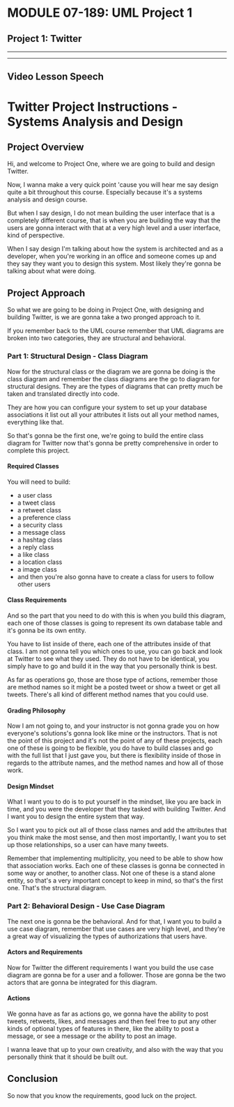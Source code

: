 # MODULE 07-189:    UML Project 1
## Project 1:   Twitter
---

---
## Video Lesson Speech

# Twitter Project Instructions - Systems Analysis and Design

## Project Overview

Hi, and welcome to Project One, where we are going to build and design Twitter.

Now, I wanna make a very quick point 'cause you will hear me say design quite a bit throughout this course. Especially because it's a systems analysis and design course.

But when I say design, I do not mean building the user interface that is a completely different course, that is when you are building the way that the users are gonna interact with that at a very high level and a user interface, kind of perspective.

When I say design I'm talking about how the system is architected and as a developer, when you're working in an office and someone comes up and they say they want you to design this system. Most likely they're gonna be talking about what were doing.

## Project Approach

So what we are going to be doing in Project One, with designing and building Twitter, is we are gonna take a two pronged approach to it.

If you remember back to the UML course remember that UML diagrams are broken into two categories, they are structural and behavioral.

### Part 1: Structural Design - Class Diagram

Now for the structural class or the diagram we are gonna be doing is the class diagram and remember the class diagrams are the go to diagram for structural designs. They are the types of diagrams that can pretty much be taken and translated directly into code.

They are how you can configure your system to set up your database associations it list out all your attributes it lists out all your method names, everything like that.

So that's gonna be the first one, we're going to build the entire class diagram for Twitter now that's gonna be pretty comprehensive in order to complete this project.

#### Required Classes

You will need to build:
- a user class
- a tweet class
- a retweet class
- a preference class
- a security class
- a message class
- a hashtag class
- a reply class
- a like class
- a location class
- a image class
- and then you're also gonna have to create a class for users to follow other users

#### Class Requirements

And so the part that you need to do with this is when you build this diagram, each one of those classes is going to represent its own database table and it's gonna be its own entity.

You have to list inside of there, each one of the attributes inside of that class. I am not gonna tell you which ones to use, you can go back and look at Twitter to see what they used. They do not have to be identical, you simply have to go and build it in the way that you personally think is best.

As far as operations go, those are those type of actions, remember those are method names so it might be a posted tweet or show a tweet or get all tweets. There's all kind of different method names that you could use.

#### Grading Philosophy

Now I am not going to, and your instructor is not gonna grade you on how everyone's solutions's gonna look like mine or the instructors. That is not the point of this project and it's not the point of any of these projects, each one of these is going to be flexible, you do have to build classes and go with the full list that I just gave you, but there is flexibility inside of those in regards to the attribute names, and the method names and how all of those work.

#### Design Mindset

What I want you to do is to put yourself in the mindset, like you are back in time, and you were the developer that they tasked with building Twitter. And I want you to design the entire system that way.

So I want you to pick out all of those class names and add the attributes that you think make the most sense, and then most importantly, I want you to set up those relationships, so a user can have many tweets.

Remember that implementing multiplicity, you need to be able to show how that association works. Each one of these classes is gonna be connected in some way or another, to another class. Not one of these is a stand alone entity, so that's a very important concept to keep in mind, so that's the first one. That's the structural diagram.

### Part 2: Behavioral Design - Use Case Diagram

The next one is gonna be the behavioral. And for that, I want you to build a use case diagram, remember that use cases are very high level, and they're a great way of visualizing the types of authorizations that users have.

#### Actors and Requirements

Now for Twitter the different requirements I want you build the use case diagram are gonna be for a user and a follower. Those are gonna be the two actors that are gonna be integrated for this diagram.

#### Actions

We gonna have as far as actions go, we gonna have the ability to post tweets, retweets, likes, and messages and then feel free to put any other kinds of optional types of features in there, like the ability to post a message, or see a message or the ability to post an image.

I wanna leave that up to your own creativity, and also with the way that you personally think that it should be built out.

## Conclusion

So now that you know the requirements, good luck on the project.

